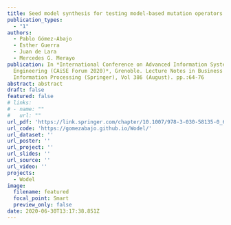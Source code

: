 ```yaml
---
title: Seed model synthesis for testing model-based mutation operators
publication_types:
  - "1"
authors:
  - Pablo Gómez-Abajo
  - Esther Guerra
  - Juan de Lara
  - Mercedes G. Merayo
publication: In *International Conference on Advanced Information Systems
  Engineering (CAiSE Forum 2020)*, Grenoble. Lecture Notes in Business
  Information Processing (Springer), Vol 386 (August). pp.:64-76
abstract: abstract
draft: false
featured: false
# links:
# - name: ""
#   url: ""
url_pdf: 'https://link.springer.com/chapter/10.1007/978-3-030-58135-0_6'
url_code: 'https://gomezabajo.github.io/Wodel/'
url_dataset: ''
url_poster: ''
url_project: ''
url_slides: ''
url_source: ''
url_video: ''
projects:
  - Wodel
image:
  filename: featured
  focal_point: Smart
  preview_only: false
date: 2020-06-30T13:17:38.851Z
---
```

